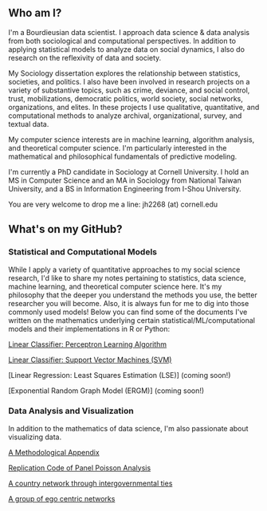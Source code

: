 ## Who am I?

I'm a Bourdieusian data scientist. I approach data science & data analysis from both sociological and computational perspectives. In addition to applying statistical models to analyze data on social dynamics, I also do research on the reflexivity of data and society.

My Sociology dissertation explores the relationship between statistics, societies, and politics. I also have been involved in research projects on a variety of substantive topics, such as crime, deviance, and social control, trust, mobilizations, democratic politics, world society, social networks, organizations, and elites. In these projects I use qualitative, quantitative, and computational methods to analyze archival, organizational, survey, and textual data.

My computer science interests are in machine learning, algorithm analysis, and theoretical computer science. I'm particularly interested in the mathematical and philosophical fundamentals of predictive modeling. 

I'm currently a PhD candidate in Sociology at Cornell University. I hold an MS in Computer Science and an MA in Sociology from National Taiwan University, and a BS in Information Engineering from I-Shou University.

You are very welcome to drop me a line: jh2268 (at) cornell.edu

## What's on my GitHub?

### Statistical and Computational Models
While I apply a variety of quantitative approaches to my social science research, I'd like to share my notes pertaining to statistics, data science, machine learning, and theoretical computer science here. It's my philosophy that the deeper you understand the methods you use, the better researcher you will become. Also, it is always fun for me to dig into those commonly used models! Below you can find some of the documents I've written on the mathematics underlying certain statistical/ML/computational models and their implementations in R or Python:

[Linear Classifier: Perceptron Learning Algorithm](https://jingmaoho.github.io/Perceptron_JMH.pdf)

[Linear Classifier: Support Vector Machines (SVM)](https://jingmaoho.github.io/SVM.pdf)

[Linear Regression: Least Squares Estimation (LSE)] (coming soon!)

[Exponential Random Graph Model (ERGM)] (coming soon!)


### Data Analysis and Visualization 
In addition to the mathematics of data science, I'm also passionate about visualizing data. 

[A Methodological Appendix](https://jingmaoho.github.io/MethodologicalAppendix.html)

[Replication Code of Panel Poisson Analysis](https://jingmaoho.github.io/replication.clean.model.html)

[A country network through intergovernmental ties](https://jingmaoho.github.io/network.io.pdf)

[A group of ego centric networks](https://jingmaoho.github.io/networks.pdf)

